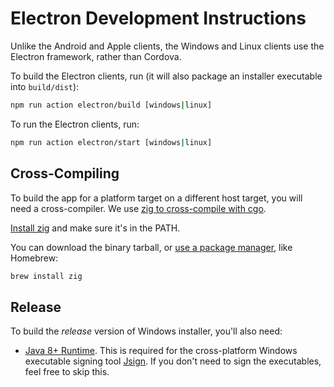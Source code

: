 # Electron Development Instructions

Unlike the Android and Apple clients, the Windows and Linux clients use the Electron framework, rather than Cordova.

To build the Electron clients, run (it will also package an installer executable into `build/dist`):

```sh
npm run action electron/build [windows|linux]
```

To run the Electron clients, run:

```sh
npm run action electron/start [windows|linux]
```

## Cross-Compiling

To build the app for a platform target on a different host target, you will need a cross-compiler. We use [zig to cross-compile with cgo](https://dev.to/kristoff/zig-makes-go-cross-compilation-just-work-29ho).

[Install zig](https://ziglang.org/learn/getting-started/#installing-zig) and make sure it's in the PATH.

You can download the binary tarball, or [use a package manager](https://github.com/ziglang/zig/wiki/Install-Zig-from-a-Package-Manager), like Homebrew:

```sh
brew install zig 
```

## Release

To build the _release_ version of Windows installer, you'll also need:

- [Java 8+ Runtime](https://www.java.com/en/download/). This is required for the cross-platform Windows executable signing tool [Jsign](https://ebourg.github.io/jsign/). If you don't need to sign the executables, feel free to skip this.

